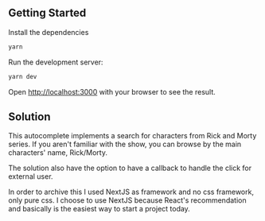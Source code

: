 ## Getting Started

Install the dependencies

```bash
yarn
```

Run the development server:

```bash
yarn dev
```

Open [http://localhost:3000](http://localhost:3000) with your browser to see the result.

## Solution

This autocomplete implements a search for characters from Rick and Morty series. If you aren't familiar with the show, you can browse by the main characters' name, Rick/Morty.

The solution also have the option to have a callback to handle the click for external user.

In order to archive this I used NextJS as framework and no css framework, only pure css. I choose to use NextJS because React's recommendation and basically is the easiest way to start a project today.
